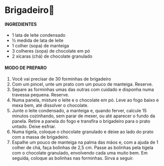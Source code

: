# Brigadeiro:chocolate_bar:

#### INGREDIENTES

- 1 lata de leite condensado
- ½ medida de lata de leite
- 1 colher (sopa) de manteiga
- 3 colheres (sopa) de chocolate em pó
- 2 xícaras (chá) de chocolate granulado

#### MODO DE PREPARO

1. Você vai precisar de 30 forminhas de brigadeiro
2. Com um pincel, unte um prato com um pouco de manteiga. Reserve. 
3. Separe as forminhas umas das outras com cuidado e disponha numa travessa pequena. Reserve. 
4. Numa panela, misture o leite e o chocolate em pó. Leve ao fogo baixo e mexa bem, até dissolver o chocolate. 
5. Junte o leite condensado, a manteiga e, quando ferver, calcule 15 minutos cozinhando, sem parar de mexer, ou até aparecer o fundo da panela. Retire a panela do fogo e transfira o brigadeiro para o prato untado. Deixe esfriar. 
6. Numa tigela, coloque o chocolate granulado e deixe ao lado do prato com a massa de brigadeiro. 
7. Espalhe um pouco de manteiga na palma das mãos e, com a ajuda de 1 colher de chá, faça bolinhas de 2,5 cm. Passe as bolinhas pela tigela com o chocolate granulado, envolvendo cada uma muito bem. Em seguida, coloque as bolinhas nas forminhas. Sirva a seguir.